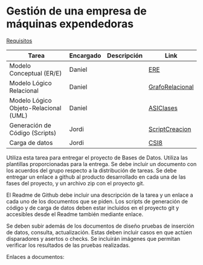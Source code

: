 # Gestión de una empresa de máquinas expendedoras

[Requisitos](https://github.com/alu0101043845/ADBD/blob/master/Proyecto/Requisitos.pdf)

| Tarea | Encargado | Descripción | Link |
|---|---|---|---|
| Modelo Conceptual (ER/E) | Daniel | | [ERE](https://github.com/alu0101043845/ADBD/blob/master/Proyecto/ERE.pdf) |
| Modelo Lógico Relacional| Daniel | | [GrafoRelacional](https://github.com/alu0101043845/ADBD/blob/master/Proyecto/GrafoRelacional.pdf) |
| Modelo Lógico Objeto-Relacional (UML) | Daniel | | [ASIClases](https://github.com/alu0101043845/ADBD/blob/master/Proyecto/ASIClases.pdf) |
| Generación de Código (Scripts) | Jordi | | [ScriptCreacion]() |
| Carga de datos | Jordi | | [CSI8]() |

Utiliza esta tarea para entregar el proyecto de Bases de Datos. Utiliza las plantillas proporcionadas para la entrega. Se debe incluir un documento con los acuerdos del grupo respecto a la distribución de tareas. Se debe entregar un enlace a github al producto desarrollado en cada una de las fases del proyecto, y un archivo zip con el proyecto git.

El Readme de Github debe incluir una descripción de la tarea y un enlace a cada uno de los documentos que se piden. Los scripts de generación de código y de carga de datos deben estar incluidos en el proyecto git y accesibles desde el Readme también mediante enlace.

Se deben subir además de los documentos de diseño pruebas de inserción de datos, consulta, actualización. Estas deben incluir casos en que actúen disparadores y asertos o checks. Se incluirán imágenes que permitan verificar los resultados de las pruebas realizadas.

Enlaces a documentos:

